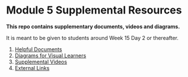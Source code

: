 # Module 5 Supplemental Resources

**This repo contains supplementary documents, videos and diagrams.**

It is meant to be given to students around Week 15 Day 2 or thereafter.

1. [Helpful Documents][documents]
2. [Diagrams for Visual Learners][diagrams]
3. [Supplemental Videos][videos]
4. [External Links][links]

[diagrams]: ./diagrams.md
[documents]: ./documents.md
[videos]: ./videos.md
[links]: ./links.md
